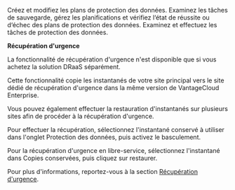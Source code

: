 Créez et modifiez les plans de protection des données. Examinez les tâches de sauvegarde, gérez les planifications et vérifiez l‘état de réussite ou d‘échec des plans de protection des données. Examinez et effectuez les tâches de protection des données.

**Récupération d'urgence**

La fonctionnalité de récupération d'urgence n'est disponible que si vous achetez la solution DRaaS séparément.

Cette fonctionnalité copie les instantanés de votre site principal vers le site dédié de récupération d'urgence dans la même version de VantageCloud Enterprise.

Vous pouvez également effectuer la restauration d'instantanés sur plusieurs sites afin de procéder à la récupération d'urgence.

Pour effectuer la récupération, sélectionnez l'instantané conservé à utiliser dans l'onglet Protection des données, puis activez le basculement.

Pour la récupération d'urgence en libre-service, sélectionnez l'instantané dans Copies conservées, puis cliquez sur restaurer.

Pour plus d'informations, reportez-vous à la section [Récupération d'urgence](https://docs.teradata.com/r/Teradata-VantageCloud-Enterprise/Data-Protection/Disaster-Recovery "Récupération d'urgence").
